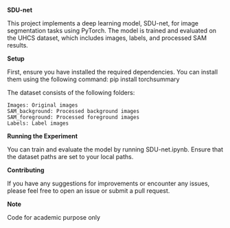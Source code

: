 **SDU-net**

This project implements a deep learning model, SDU-net, for image segmentation tasks using PyTorch. The model is trained and evaluated on the UHCS dataset, which includes images, labels, and processed SAM results.

**Setup**

First, ensure you have installed the required dependencies. You can install them using the following command:
pip install torchsummary

The dataset consists of the following folders:

    Images: Original images
    SAM_background: Processed background images
    SAM_foreground: Processed foreground images
    Labels: Label images
    
**Running the Experiment**

You can train and evaluate the model by running SDU-net.ipynb. Ensure that the dataset paths are set to your local paths.

**Contributing**

If you have any suggestions for improvements or encounter any issues, please feel free to open an issue or submit a pull request.

**Note**

Code for academic purpose only
